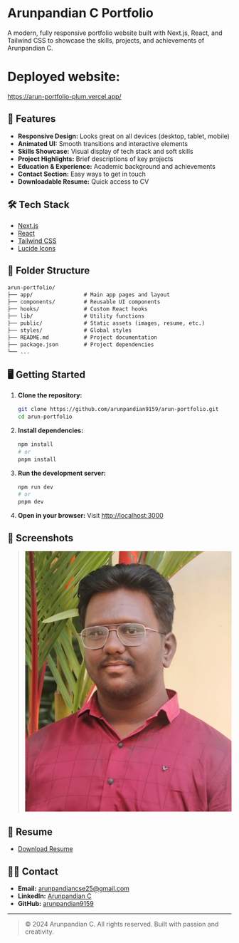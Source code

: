 # Arunpandian C Portfolio

A modern, fully responsive portfolio website built with Next.js, React, and Tailwind CSS to showcase the skills, projects, and achievements of Arunpandian C.

# Deployed website:
https://arun-portfolio-plum.vercel.app/

## 🚀 Features

- **Responsive Design:** Looks great on all devices (desktop, tablet, mobile)
- **Animated UI:** Smooth transitions and interactive elements
- **Skills Showcase:** Visual display of tech stack and soft skills
- **Project Highlights:** Brief descriptions of key projects
- **Education & Experience:** Academic background and achievements
- **Contact Section:** Easy ways to get in touch
- **Downloadable Resume:** Quick access to CV

## 🛠️ Tech Stack

- [Next.js](https://nextjs.org/)
- [React](https://react.dev/)
- [Tailwind CSS](https://tailwindcss.com/)
- [Lucide Icons](https://lucide.dev/)

## 📁 Folder Structure

```
arun-portfolio/
├── app/                # Main app pages and layout
├── components/         # Reusable UI components
├── hooks/              # Custom React hooks
├── lib/                # Utility functions
├── public/             # Static assets (images, resume, etc.)
├── styles/             # Global styles
├── README.md           # Project documentation
├── package.json        # Project dependencies
└── ...
```

## 🖥️ Getting Started

1. **Clone the repository:**
   ```bash
   git clone https://github.com/arunpandian9159/arun-portfolio.git
   cd arun-portfolio
   ```
2. **Install dependencies:**
   ```bash
   npm install
   # or
   pnpm install
   ```
3. **Run the development server:**
   ```bash
   npm run dev
   # or
   pnpm dev
   ```
4. **Open in your browser:**
   Visit [http://localhost:3000](http://localhost:3000)

## 📸 Screenshots

> ![Portfolio Screenshot](public/images/profile.jpg)

## 📄 Resume

- [Download Resume](public/Resume.docx)

## 🙋‍♂️ Contact

- **Email:** arunpandiancse25@gmail.com
- **LinkedIn:** [Arunpandian C](https://www.linkedin.com/in/Arunpandian-C)
- **GitHub:** [arunpandian9159](https://github.com/arunpandian9159)

---

> © 2024 Arunpandian C. All rights reserved. Built with passion and creativity.
